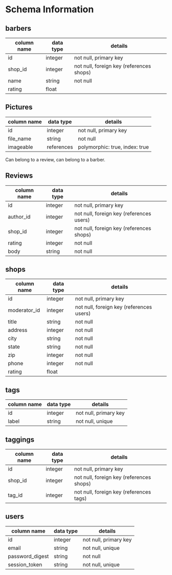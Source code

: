 # Schema Information

## barbers
column name | data type | details
------------|-----------|-----------------------
id          | integer   | not null, primary key
shop_id     | integer   | not null, foreign key (references shops)
name        | string    | not null
rating      | float     | 

## Pictures

column name   | data type | details
--------------|-----------|-----------------------
id            | integer   | not null, primary key
file_name     | string    | not null
imageable     | references| polymorphic: true, index: true 

Can belong to a review, can belong to a barber.

## Reviews

column name   | data type | details
--------------|-----------|-----------------------
id            | integer   | not null, primary key
author_id     | integer   | not null, foreign key (references users)
shop_id       | integer   | not null, foreign key (references shops)
rating        | integer   | not null
body          | string    | not null



## shops
column name | data type | details
------------|-----------|-----------------------
id          | integer   | not null, primary key
moderator_id| integer   | not null, foreign key (references users)
title       | string    | not null
address     | integer   | not null
city        | string    | not null
state       | string    | not null
zip         | integer   | not null
phone       | integer   | not null
rating      | float     | 

## tags
column name | data type | details
------------|-----------|-----------------------
id          | integer   | not null, primary key
label       | string    | not null, unique

## taggings
column name | data type | details
------------|-----------|-----------------------
id          | integer   | not null, primary key
shop_id     | integer   | not null, foreign key (references shops)
tag_id      | integer   | not null, foreign key (references tags)

## users
column name     | data type | details
----------------|-----------|-----------------------
id              | integer   | not null, primary key
email           | string    | not null, unique
password_digest | string    | not null
session_token   | string    | not null, unique

